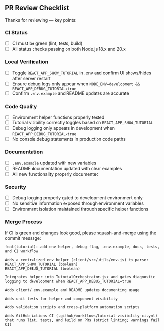 ## PR Review Checklist

Thanks for reviewing — key points:

### CI Status
- [ ] CI must be green (lint, tests, build)
- [ ] All status checks passing on both Node.js 18.x and 20.x

### Local Verification
- [ ] Toggle `REACT_APP_SHOW_TUTORIAL` in .env and confirm UI shows/hides after server restart
- [ ] Ensure debug logs only appear when `NODE_ENV=development && REACT_APP_DEBUG_TUTORIAL=true`
- [ ] Confirm `.env.example` and README updates are accurate

### Code Quality
- [ ] Environment helper functions properly tested
- [ ] Tutorial visibility correctly toggles based on `REACT_APP_SHOW_TUTORIAL`
- [ ] Debug logging only appears in development when `REACT_APP_DEBUG_TUTORIAL=true`
- [ ] No console.debug statements in production code paths

### Documentation
- [ ] `.env.example` updated with new variables
- [ ] README documentation updated with clear examples
- [ ] All new functionality properly documented

### Security
- [ ] Debug logging properly gated to development environment only
- [ ] No sensitive information exposed through environment variables
- [ ] Environment isolation maintained through specific helper functions

### Merge Process
If CI is green and changes look good, please squash-and-merge using the commit message:

```
feat(tutorial): add env helper, debug flag, .env.example, docs, tests, and CI workflow

Adds a centralized env helper (client/src/utils/env.js) to parse:
REACT_APP_SHOW_TUTORIAL (boolean)
REACT_APP_DEBUG_TUTORIAL (boolean)

Integrates helper into TutorialOrchestrator.jsx and gates diagnostic logging to development when REACT_APP_DEBUG_TUTORIAL=true

Adds client/.env.example and README updates documenting usage

Adds unit tests for helper and component visibility

Adds validation scripts and cross-platform automation scripts

Adds GitHub Actions CI (.github/workflows/tutorial-visibility-ci.yml) that runs lint, tests, and build on PRs (strict linting; warnings fail CI)
```